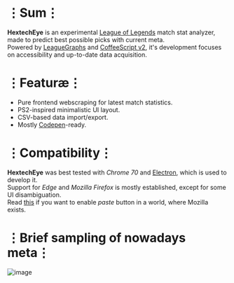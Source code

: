 # ⋮Sum⋮
__HextechEye__ is an experimental [League of Legends](https://ru.leagueoflegends.com) match stat analyzer, made to predict best possible picks with current meta.  
Powered by [LeagueGraphs](http://www.leagueofgraphs.com) and [CoffeeScript v2](https://coffeescript.org/), it's development focuses on accessibility and up-to-date data acquisition.

# ⋮Featuræ⋮
* Pure frontend webscraping for latest match statistics.
* PS2-inspired minimalistic UI layout.
* CSV-based data import/export.
* Mostly [Codepen](http://codepen.io)-ready.

# ⋮Compatibility⋮
__HextechEye__  was best tested with _Chrome 70_ and [Electron](https://electronjs.org/), which is used to develop it.  
Support for _Edge_ and _Mozilla Firefox_ is mostly established, except for some UI disambiguation.  
Read [this](http://kb.mozillazine.org/Granting_JavaScript_access_to_the_clipboard) if you want to enable *paste* button in a world, where Mozilla exists.

# ⋮Brief sampling of nowadays meta⋮
![image](https://user-images.githubusercontent.com/8768470/49169430-c8651f80-f34a-11e8-932b-bf36f0af7c4a.png)
